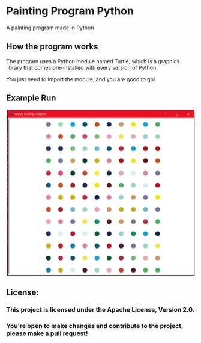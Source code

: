 # Painting Program Python

A painting program made in Python

## How the program works

The program uses a Python module named Turtle, which is a graphics library that comes pre-installed with every version of Python.

You just need to import the module, and you are good to go!

## Example Run

<div id="header" align="center">
    <img alt="Header" src="example.png" width="500"/>
</div>

## License:

### This project is licensed under the Apache License, Version 2.0. 
### You're open to make changes and contribute to the project, please make a pull request!